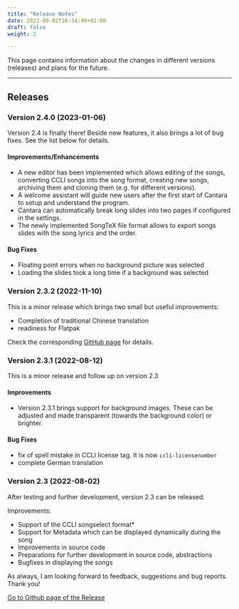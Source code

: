 ```yaml
---
title: "Release Notes"
date: 2022-08-02T16:34:40+02:00
draft: false
weight: 2

---
```


This page contains information about the changes in different versions (releases) and plans for the future.

---

## Releases

### Version 2.4.0 (2023-01-06)

Version 2.4 is finally there! Beside new features, it also brings a lot of bug fixes. See the list below for details.

#### Improvements/Enhancements

* A new editor has been implemented which allows editing of the songs, converting CCLI songs into the song format, creating new songs, archiving them and cloning them (e.g. for different versions).
* A welcome assistant will guide new users after the first start of Cantara to setup and understand the program.
* Cantara can automatically break long slides into two pages if configured in the settings.
* The newly implemented SongTeX file format allows to export songs slides with the song lyrics and the order.

#### Bug Fixes

- Floating point errors when no background picture was selected
- Loading the slides took a long time if a background was selected

### Version 2.3.2 (2022-11-10)

This is a minor release which brings two small but useful improvements:

* Completion of traditional Chinese translation
* readiness for Flatpak

Check the corresponding [GitHub page](https://github.com/reckel-jm/cantara/releases/tag/v2.3.2) for details.

### Version 2.3.1 (2022-08-12)

This is a minor release and follow up on version 2.3

#### Improvements

- Version 2.3.1 brings support for background images. These can be adjusted and made transparent (towards the background color) or brighter.

#### Bug Fixes

- fix of spell mistake in CCLI license tag. It is now `ccli-licensenumber`
- complete German translation

### Version 2.3 (2022-08-02)

After testing and further development, version 2.3 can be released.

Improvements:

* Support of the CCLI songselect format*
* Support for Metadata which can be displayed dynamically during the song
* Improvements in source code
* Preparations for further development in source code, abstractions
* Bugfixes in displaying the songs

As always, I am looking forward to feedback, suggestions and bug reports.
Thank you!

[Go to Github page of the Release](https://github.com/reckel-jm/cantara/releases/tag/v2.3)
